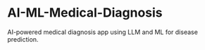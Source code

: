 # AI-ML-Medical-Diagnosis
AI-powered medical diagnosis app using LLM and ML for disease prediction.
